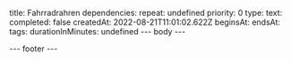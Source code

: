 title: Fahrradrahren
dependencies: 
repeat: undefined
priority: 0
type: 
text: 
completed: false
createdAt: 2022-08-21T11:01:02.622Z
beginsAt: 
endsAt: 
tags: 
durationInMinutes: undefined
--- body ---

--- footer ---
 

